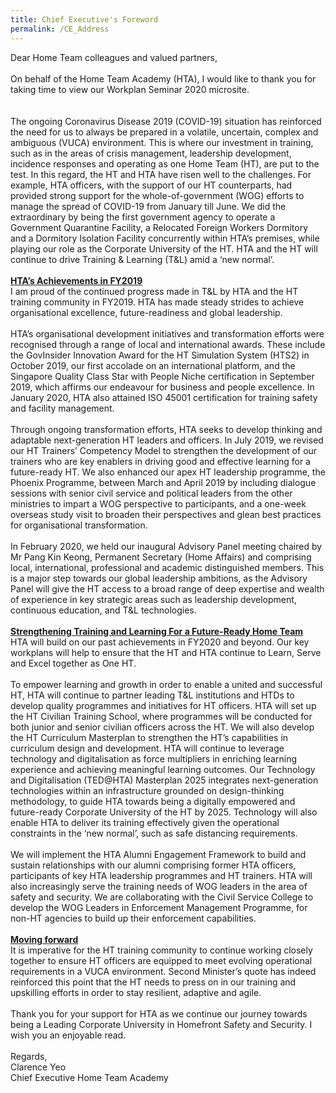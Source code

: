 ```yaml
---
title: Chief Executive's Foreword
permalink: /CE_Address
---
```

Dear Home Team colleagues and valued partners,
<br><br>
On behalf of the Home Team Academy (HTA), I would like to thank you for taking time to view our Workplan Seminar 2020 microsite.  
<br><br>
The ongoing Coronavirus Disease 2019 (COVID-19) situation has reinforced the need for us to always be prepared in a volatile, uncertain, complex and ambiguous (VUCA) environment. This is where our investment in training, such as in the areas of crisis management, leadership development, incidence responses and operating as one Home Team (HT), are put to the test. In this regard, the HT and HTA have risen well to the challenges. For example, HTA officers, with the support of our HT counterparts, had provided strong support for the whole-of-government (WOG) efforts to manage the spread of COVID-19 from January till June. We did the extraordinary by being the first government agency to operate a Government Quarantine Facility, a Relocated Foreign Workers Dormitory and a Dormitory Isolation Facility concurrently within HTA’s premises, while playing our role as the Corporate University of the HT. HTA and the HT will continue to drive Training & Learning (T&L) amid a ‘new normal’. 
<br><br>
<b><u>HTA’s Achievements in FY2019</u></b>
<br>
I am proud of the continued progress made in T&L by HTA and the HT training community in FY2019. HTA has made steady strides to achieve organisational excellence, future-readiness and global leadership.
<br><br>
HTA’s organisational development initiatives and transformation efforts were recognised through a range of local and international awards. These include the GovInsider Innovation Award for the HT Simulation System (HTS2) in October 2019, our first accolade on an international platform, and the Singapore Quality Class Star with People Niche certification in September 2019, which affirms our endeavour for business and people excellence. In January 2020, HTA also attained ISO 45001 certification for training safety and facility management.
<br><br>
Through ongoing transformation efforts, HTA seeks to develop thinking and adaptable next-generation HT leaders and officers. In July 2019, we revised our HT Trainers’ Competency Model to strengthen the development of our trainers who are key enablers in driving good and effective learning for a future-ready HT. We also enhanced our apex HT leadership programme, the Phoenix Programme, between March and April 2019 by including dialogue sessions with senior civil service and political leaders from the other ministries to impart a WOG perspective to participants, and a one-week overseas study visit to broaden their perspectives and glean best practices for organisational transformation. 
<br><br>
In February 2020, we held our inaugural Advisory Panel meeting chaired by Mr Pang Kin Keong, Permanent Secretary (Home Affairs) and comprising local, international, professional and academic distinguished members. This is a major step towards our global leadership ambitions, as the Advisory Panel will give the HT access to a broad range of deep expertise and wealth of experience in key strategic areas such as leadership development, continuous education, and T&L technologies. 
<br><br>
<b><u>Strengthening Training and Learning For a Future-Ready Home Team </u></b>
<br>
HTA will build on our past achievements in FY2020 and beyond. Our key workplans will help to ensure that the HT and HTA continue to Learn, Serve and Excel together as One HT.
<br><br>
To empower learning and growth in order to enable a united and successful HT, HTA will continue to partner leading T&L institutions and HTDs to develop quality programmes and initiatives for HT officers. HTA will set up the HT Civilian Training School, where programmes will be conducted for both junior and senior civilian officers across the HT. We will also develop the HT Curriculum Masterplan to strengthen the HT’s capabilities in curriculum design and development. 
HTA will continue to leverage technology and digitalisation as force multipliers in enriching learning experience and achieving meaningful learning outcomes. Our Technology and Digitalisation (TED@HTA) Masterplan 2025 integrates next-generation technologies within an infrastructure grounded on design-thinking methodology, to guide HTA towards being a digitally empowered and future-ready Corporate University of the HT by 2025. Technology will also enable HTA to deliver its training effectively given the operational constraints in the ‘new normal’, such as safe distancing requirements.
<br><br>
We will implement the HTA Alumni Engagement Framework to build and sustain relationships with our alumni comprising former HTA officers, participants of key HTA leadership programmes and HT trainers. HTA will also increasingly serve the training needs of WOG leaders in the area of safety and security. We are collaborating with the Civil Service College to develop the WOG Leaders in Enforcement Management Programme, for non-HT agencies to build up their enforcement capabilities.
<br><br>
<b><u>Moving forward</u></b>
<br>
It is imperative for the HT training community to continue working closely together to ensure HT officers are equipped to meet evolving operational requirements in a VUCA environment. Second Minister’s quote has indeed reinforced this point that the HT needs to press on in our training and upskilling efforts in order to stay resilient, adaptive and agile. 
<br><br>
Thank you for your support for HTA as we continue our journey towards being a Leading Corporate University in Homefront Safety and Security. I wish you an enjoyable read.
<br><br>
Regards,
<br>
Clarence Yeo
<br>
Chief Executive Home Team Academy
<br>
